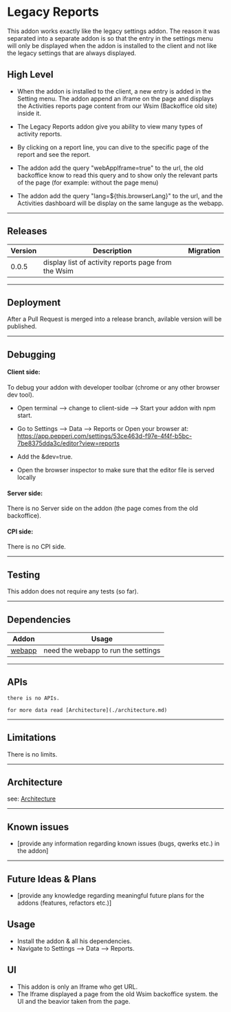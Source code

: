 # Legacy Reports

This addon works exactly like the legacy settings addon. The reason it was separated into a separate addon is so that the entry in the settings menu will only be displayed when the addon is installed to the client and not like the legacy settings that are always displayed.

## High Level
- When the addon is installed to the client, a new entry is added in the Setting menu. The addon append an iframe on the page and displays the Activities reports page content from our Wsim (Backoffice old site) inside it.
- The Legacy Reports addon give you ability to view many types of activity reports.
- By clicking on a report line, you can dive to the specific page of the report and see the report.
- The addon add the query "webAppIframe=true" to the url, the old backoffice know to read this query and to show only the relevant parts of the page (for example: without the page menu)

- The addon add the query "lang=${this.browserLang}" to the url, and the Activities dashboard will be display on the same languge as the webapp. 
---

## Releases
| Version | Description | Migration |
|-------- |------------ |---------- |
| 0.0.5  | display list of activity reports page from the Wsim|  |

---

## Deployment
After a Pull Request is merged into a release branch, avilable version will be published.

---

## Debugging
#### Client side: 
To debug your addon with developer toolbar (chrome or any other browser dev tool).
- Open terminal --> change to client-side --> Start your addon with npm start.
- Go to Settings --> Data --> Reports or 
Open your browser at: https://app.pepperi.com/settings/53ce463d-f97e-4f4f-b5bc-7be8375dda3c/editor?view=reports
- Add the &dev=true.

- Open the browser inspector to make sure that the editor file is served locally
#### Server side: 
There is no Server side on the addon (the page comes from the old backoffice).

#### CPI side:
There is no CPI side.

---
## Testing
This addon does not require any tests (so far).

---
## Dependencies

| Addon | Usage |
|-------- |------------ |
| [webapp](https://bitbucket.org/pepperiatlasian/webapp/src/master/) | need the webapp to run the settings |
---

## APIs
    there is no APIs. 

    for more data read [Architecture](./architecture.md)

---

## Limitations
There is no limits.

---

## Architecture
see: [Architecture](./architecture.md)

---

## Known issues

- [provide any information regarding known issues (bugs, qwerks etc.) in the addon] 

---

## Future Ideas & Plans

- [provide any knowledge regarding meaningful future plans for the addons (features, refactors etc.)]

## Usage
- Install the addon & all his dependencies.
- Navigate to Settings --> Data --> Reports.


## UI
- This addon is only an Iframe who get URL. 
- The Iframe displayed a page from the old Wsim backoffice system. the UI and the beavior taken from the page. 
